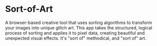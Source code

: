 # Sort-of-Art
A browser-based creative tool that uses sorting algorithms to transform your images into unique glitch art. This app takes the structured, logical process of sorting and applies it to pixel data, creating beautiful and unexpected visual effects. It's "sort of" methodical, and "sort of" art.
